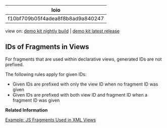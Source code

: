 <!-- loiof10bf709b05f4adea8f8b8ad9a840247 -->

| loio |
| -----|
| f10bf709b05f4adea8f8b8ad9a840247 |

<div id="loio">

view on: [demo kit nightly build](https://openui5nightly.hana.ondemand.com/#/topic/f10bf709b05f4adea8f8b8ad9a840247) | [demo kit latest release](https://openui5.hana.ondemand.com/#/topic/f10bf709b05f4adea8f8b8ad9a840247)</div>

## IDs of Fragments in Views

For fragments that are used within declarative views, generated IDs are not prefixed.

The following rules apply for given IDs:

-   Given IDs are prefixed with only the view ID when no fragment ID was given
-   Given IDs are prefixed with both view ID and fragment ID when a fragment ID was given

**Related Information**  


[Example: JS Fragments Used in XML Views](Example_JS_Fragments_Used_in_XML_Views_faaff35.md)

